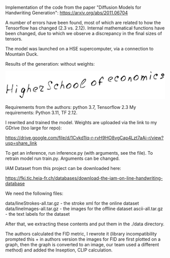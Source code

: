Implementation of the code from the paper "Diffusion Models for Handwriting Generation": https://arxiv.org/abs/2011.06704

A number of errors have been found, most of which are related to how the Tensorflow has changed (2.3 vs. 2.12). Internal mathematical functions have been changed, due to which we observe a discrepancy in the final sizes of tensors. 

The model was launched on a HSE supercomputer, via a connection to Mountain Duck.  

Results of the generation: without weights:

<img src="/res_ex.png" alt="Alt text">


Requirements from the authors: python 3.7, Tensorflow 2.3
My requirements: Python 3.11, TF 2.12.

I rewrited and trained the model. Weights are uploaded via the link to my GDrive (too large for repo):

https://drive.google.com/file/d/1Cvkd1Iq-r-rvH9HO8vgCap4Lzt7aAi-r/view?usp=share_link

To get an inference, run inference.py (with arguments, see the file). To retrain model run train.py. Arguments can be changed. 

IAM Dataset from this project can be downloaded here:

https://fki.tic.heia-fr.ch/databases/download-the-iam-on-line-handwriting-database

We need the following files:

data/lineStrokes-all.tar.gz   -   the stroke xml for the online dataset
data/lineImages-all.tar.gz    -   the images for the offline dataset
ascii-all.tar.gz              -   the text labels for the dataset

After that, we extracting these contents and put them in the ./data directory. 

The authors calculated the FID metric, I rewrote it (library incompatibility prompted this + in authors version the images for FID are first plotted on a graph, then the graph is converted to an image, our team used a different method) and added the Inseption, CLIP calculation.
